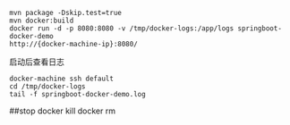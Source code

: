 ```shell
mvn package -Dskip.test=true
mvn docker:build
docker run -d -p 8080:8080 -v /tmp/docker-logs:/app/logs springboot-docker-demo
http://{docker-machine-ip}:8080/
```
启动后查看日志
```shell
docker-machine ssh default
cd /tmp/docker-logs
tail -f springboot-docker-demo.log
```
##stop
docker kill
docker rm